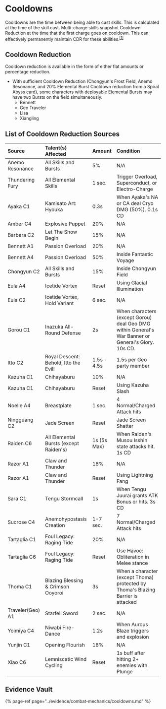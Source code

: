 # Cooldowns

Cooldowns are the time between being able to cast skills. This is calculated at the time of the skill cast. Multi-charge skills snapshot Cooldown Reduction at the time that the first charge goes on cooldown. This can effectively permanently maintain CDR for these abilities.<sup>[[1]](../evidence/combat-mechanics/cooldowns.md#multi-charge-skills-snapshot-cdr)</sup>

## Cooldown Reduction

Cooldown reduction is available in the form of either flat amounts or percentage reduction.

* With sufficient Cooldown Reduction (Chongyun's Frost Field, Anemo Resonance, and 20% Elemental Burst Cooldown reduction from a Spiral Abyss card), some characters with deployable Elemental Bursts may have two Bursts on the field simultaneously.
  * Bennett
  * Geo Traveler 
  * Lisa
  * Xiangling

## List of Cooldown Reduction Sources

| Source | Talent\(s\) Affected | Amount | Condition |
| :--- | :--- | :--- | :--- |
| Anemo Resonance | All Skills and Bursts | 5% | N/A |
| Thundering Fury | All Elemental Skills | 1 sec. | Trigger Overload, Superconduct, or Electro-Charge |
| Ayaka C1 | Kamisato Art: Hyouka | 0.3s | When Ayaka's NA or CA deal Cryo DMG (50%). 0.1s CD
| Amber C4 | Explosive Puppet | 20% | N/A |
| Barbara C2 | Let The Show Begin | 15% | N/A |
| Bennett A1 | Passion Overload | 20% | N/A |
| Bennett A4 | Passion Overload | 50% | Inside Fantastic Voyage |
| Chongyun C2 | All Skills and Bursts | 15% | Inside Chongyun Field |
| Eula A4 | Icetide Vortex | Reset | Using Glacial Illumination |
| Eula C2 | Icetide Vortex, Hold Variant | 6 sec. | N/A |
| Gorou C1 | Inazuka All-Round Defense | 2s | When characters \(except Gorou\) deal Geo DMG within General's War Banner or General's Glory. 10s CD.
| Itto C2 | Royal Descent: Behold, Itto the Evil! | 1.5s - 4.5s | 1.5s per Geo party member | 
| Kazuha C1 | Chihayaburu | 10% | N/A |
| Kazuha C1 | Chihayaburu | Reset | Using Kazuha Slash | 
| Noelle A4 | Breastplate | 1 sec. | 4 Normal/Charged Attack hits |
| Ningguang C2 | Jade Screen | Reset | Jade Screen Shatter |
| Raiden C6 | All Elemental Bursts \(except Raiden\'s\) | 1s (5s Max) | When Raiden's Musou Isshin state attacks hit. 1s CD |
| Razor A1 | Claw and Thunder | 18% | N/A |
| Razor A1 | Claw and Thunder | Reset | Using Lightning Fang |
| Sara C1 | Tengu Stormcall | 1s | When Tengu Juurai grants ATK Bonus or hits. 3s CD | 
| Sucrose C4 | Anemohypostasis Creation | 1-7 sec. | 7 Normal/Charged Attack hits |
| Tartaglia C1 | Foul Legacy: Raging Tide | 20% | N/A |
| Tartaglia C6 | Foul Legacy: Raging Tide | Reset | Use Havoc: Obliteration in Melee stance |
| Thoma C1 | Blazing Blessing & Crimson Ooyoroi | 3s | When a character \(except Thoma\) protected by Thoma's Blazing Barrier is attacked |
| Traveler\(Geo\) A1 | Starfell Sword | 2 sec. | N/A |
| Yoimiya C4 | Niwabi Fire-Dance | 1.2s | When Aurous Blaze triggers and explosion | 
| Yunjin C1 | Opening Flourish | 18% | N/A |
| Xiao C6 | Lemniscatic Wind Cycling | Reset | 1s buff after hitting 2+ enemies with Plunge |

## Evidence Vault

{% page-ref page="../evidence/combat-mechanics/cooldowns.md" %}

